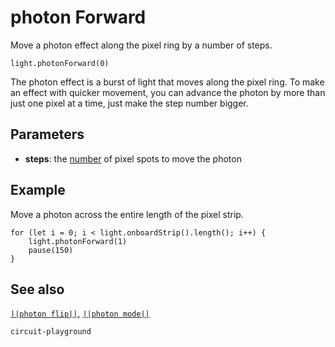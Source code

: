 # photon Forward

Move a photon effect along the pixel ring by a number of steps.

```sig
light.photonForward(0)
```

The photon effect is a burst of light that moves along the pixel ring. To make an effect with quicker movement, you can advance the photon by more than just one pixel at a time, just make the step number bigger.

## Parameters

* **steps**: the [number](/types/number) of pixel spots to move the photon

## Example

Move a photon across the entire length of the pixel strip.

```blocks
for (let i = 0; i < light.onboardStrip().length(); i++) {
    light.photonForward(1)
    pause(150)
}
```

## See also

[`||photon flip||`](/reference/light//photon-flip), [`||photon mode||`](/reference/light/set-photon-mode)

```package
circuit-playground
```